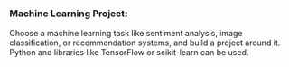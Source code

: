 ### Machine Learning Project:

Choose a machine learning task like sentiment analysis, image classification, or recommendation systems, and build a project around it. Python and libraries like TensorFlow or scikit-learn can be used.

